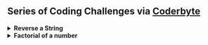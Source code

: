 ## Series of Coding Challenges via [Coderbyte](https://coderbyte.com/)
<details>
<summary>
  <b>Reverse a String</b> 
</summary>
<br>
Difficulty Level : Easy<br>
Question : Have the function FirstReverse(str) take the str parameter being passed and return the string in reversed order. For example: if the input string is "Hello World and Coders" then your program should return the string sredoC dna dlroW olleH.<br>
Use the Parameter Testing feature in the box below to test your code with different arguments.<br>
  
1. <b>Using Javascript Built-in functions</b>  
```js
function FirstReverse(str) { 
                            
    /** Steps
    1. Break string into array of individual chars using split('') function
    2. Use reverse() method to transpose order
    3. Turn the reversed characters into string using join('') function
    **/
  
    // code goes here
    const chars = str.split('')  
    return chars.reverse().join(''); 
  
  }
  console.log(FirstReverse('Coderbyte is really awesome!'));

```

2. <b>Using loops</b>
   
 ```js
  function FirstReverse(str){
      /** Steps
      1. Create new empty string to hold reversed input string
      2. Loop through the array from the last string character to the first and for each char, add it to the reversed string
      3. Return reversed string 
     **/  
    
   let reversed = "";
      for(i=str.length-1; i>0; i--){
       reversed +=str[i];
  }
      return reversed;
}
      
  console.log("Loop reversal", FirstReverse('Coderbyte is really awesome!'))
  ```
3. <b>Using Recursion</b>
```js
 function reverseString(str) {
    if (str === "")
      return "";
    else
      return reverseString(str.substr(1)) + str.charAt(0);
  }
 console.log("Recursion reversal", reverseString('Coderbyte is really awesome!'));
 ```

</details>

<details>
<summary>
<b>Factorial of a number</b>
</summary>
<br>
Difficulty Level : Easy


<b>1. While Loop</b>

```js
function Factorial(num){
  let result = num;
  if(num <= 1){
    return 1
  }
  while(num > 1){
    num --;
    result *= num;
  }
  return result;
}
console.log("While Factorial", Factorial(5))
```

<b>2. With Recursion</b>
```js
function Factorial(num){
  return num <= 1 ? 1 : num * Factorial(num - 1)
}
console.log("Recursive Factorial", Factorial(2));
``` 

<b>3. For Loop </b>
```js
function Factorial(num){
  if(num <= 1) return 1;
  
  for(let i = num-1; i >= 1; i--){
    num = num * i;
  }
  return num;
}
console.log("Loop Factorial", Factorial(5));
```
</details>